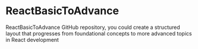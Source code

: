 # ReactBasicToAdvance
ReactBasicToAdvance GitHub repository, you could create a structured layout that progresses from foundational concepts to more advanced topics in React development
